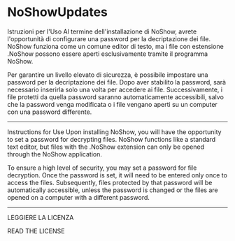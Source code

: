 # NoShowUpdates
Istruzioni per l'Uso
Al termine dell'installazione di NoShow, avrete l'opportunità di configurare una password per la decriptazione dei file. NoShow funziona come un comune editor di testo, ma i file con estensione .NoShow possono essere aperti esclusivamente tramite il programma NoShow.

Per garantire un livello elevato di sicurezza, è possibile impostare una password per la decriptazione dei file. Dopo aver stabilito la password, sarà necessario inserirla solo una volta per accedere ai file. Successivamente, i file protetti da quella password saranno automaticamente accessibili, salvo che la password venga modificata o i file vengano aperti su un computer con una password differente.


-----------------------------------------------------------------------------------------------------------------------


Instructions for Use
Upon installing NoShow, you will have the opportunity to set a password for decrypting files. NoShow functions like a standard text editor, but files with the .NoShow extension can only be opened through the NoShow application.

To ensure a high level of security, you may set a password for file decryption. Once the password is set, it will need to be entered only once to access the files. Subsequently, files protected by that password will be automatically accessible, unless the password is changed or the files are opened on a computer with a different password.

-----------------------------------------------------------------------------------------------------------------------

LEGGIERE LA LICENZA

READ THE LICENSE

